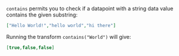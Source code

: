 `contains` permits you to check if a datapoint with a string data value contains the given substring:

```json
["Hello World!","hello world","hi there"]
```

Running the transform `contains("World")` will give:
```json
[true,false,false]
```
